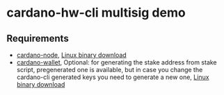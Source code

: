 # cardano-hw-cli multisig demo

## Requirements
* [cardano-node](https://github.com/input-output-hk/cardano-node), [Linux binary download](https://hydra.iohk.io/build/7408438/download/1/cardano-node-1.29.0-linux.tar.gz)
* [cardano-wallet](https://github.com/input-output-hk/cardano-wallet), Optional: for generating the stake address from stake script, pregenerated one is available, but in case you change the cardano-cli generated keys you need to generate a new one, [Linux binary download](https://github.com/input-output-hk/cardano-wallet/releases/download/v2021-09-09/cardano-wallet-v2021-09-09-linux64.tar.gz)
